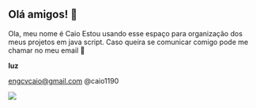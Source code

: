 ## Olá amigos! 👋

Ola, meu nome é Caio
Estou usando esse espaço para organização dos meus projetos em java script.
Caso queira se comunicar comigo pode me chamar no meu email 🧑

**luz**

engcvcaio@gmail.com
@caio1190

![](https://media2.giphy.com/media/v1.Y2lkPTc5MGI3NjExazZlNzJ4NXNtZ24wZDdpNTY0Nm5lcHJ5OXZyMHRuNGRmNGM2ejRlMiZlcD12MV9pbnRlcm5hbF9naWZfYnlfaWQmY3Q9Zw/UO5elnTqo4vSg/giphy.webp)

